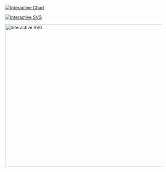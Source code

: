 [![Interactive Chart](https://storage.googleapis.com/model-result-screens/W%26B%20Chart%2010_19_2024%2C%2010_13_28%20PM%20(2).svg )](https://storage.googleapis.com/model-result-screens/W%26B%20Chart%2010_19_2024%2C%2010_13_28%20PM%20(2).svg )


[![Interactive SVG](https://github.com/weiyueli7/AC215_FashionAI/blob/michelle-test-branch/reports/W%26B%20Chart%2010_19_2024%2C%2010_13_28%20PM%20(1).svg)](https://github.com/weiyueli7/AC215_FashionAI/blob/michelle-test-branch/reports/W%26B%20Chart%2010_19_2024%2C%2010_13_28%20PM%20(1).svg)


<a href="https://github.com/weiyueli7/AC215_FashionAI/blob/michelle-test-branch/reports/W%26B%20Chart%2010_19_2024%2C%2010_13_28%20PM%20(1).svg">
    <img src="https://github.com/weiyueli7/AC215_FashionAI/blob/michelle-test-branch/reports/W%26B%20Chart%2010_19_2024%2C%2010_13_28%20PM%20(1).svg" alt="Interactive SVG" width="600" height="460" />
</a>
